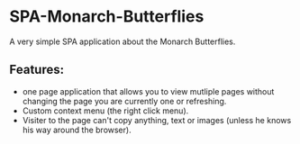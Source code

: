 # SPA-Monarch-Butterflies
A very simple SPA application about the Monarch Butterflies.

## Features:
* one page application that allows you to view mutliple pages without changing the page you are currently one or refreshing.
* Custom context menu (the right click menu).
* Visiter to the page can't copy anything, text or images (unless he knows his way around the browser).
